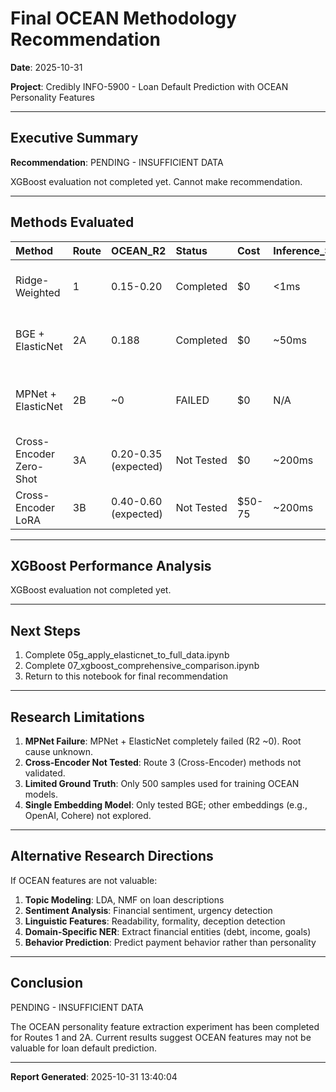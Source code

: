 # Final OCEAN Methodology Recommendation

**Date**: 2025-10-31

**Project**: Credibly INFO-5900 - Loan Default Prediction with OCEAN Personality Features

---

## Executive Summary

**Recommendation**: PENDING - INSUFFICIENT DATA

XGBoost evaluation not completed yet. Cannot make recommendation.

---

## Methods Evaluated

| Method                  | Route   | OCEAN_R2             | Status     | Cost   | Inference_Speed   | Pros                                | Cons                                   |
|:------------------------|:--------|:---------------------|:-----------|:-------|:------------------|:------------------------------------|:---------------------------------------|
| Ridge-Weighted          | 1       | 0.15-0.20            | Completed  | $0     | <1ms              | Fast, interpretable, no text needed | Low R2, limited by feature engineering |
| BGE + ElasticNet        | 2A      | 0.188                | Completed  | $0     | ~50ms             | Uses text semantic info, free API   | Slower inference, moderate R2          |
| MPNet + ElasticNet      | 2B      | ~0                   | FAILED     | $0     | N/A               | N/A                                 | Complete model collapse, 100% sparsity |
| Cross-Encoder Zero-Shot | 3A      | 0.20-0.35 (expected) | Not Tested | $0     | ~200ms            | End-to-end, free                    | Slow inference, not validated          |
| Cross-Encoder LoRA      | 3B      | 0.40-0.60 (expected) | Not Tested | $50-75 | ~200ms            | Highest expected R2                 | Expensive, slow, not validated         |

---

## XGBoost Performance Analysis

XGBoost evaluation not completed yet.

---

## Next Steps

1. Complete 05g_apply_elasticnet_to_full_data.ipynb
2. Complete 07_xgboost_comprehensive_comparison.ipynb
3. Return to this notebook for final recommendation

---

## Research Limitations

1. **MPNet Failure**: MPNet + ElasticNet completely failed (R2 ~0). Root cause unknown.
2. **Cross-Encoder Not Tested**: Route 3 (Cross-Encoder) methods not validated.
3. **Limited Ground Truth**: Only 500 samples used for training OCEAN models.
4. **Single Embedding Model**: Only tested BGE; other embeddings (e.g., OpenAI, Cohere) not explored.

---

## Alternative Research Directions

If OCEAN features are not valuable:

1. **Topic Modeling**: LDA, NMF on loan descriptions
2. **Sentiment Analysis**: Financial sentiment, urgency detection
3. **Linguistic Features**: Readability, formality, deception detection
4. **Domain-Specific NER**: Extract financial entities (debt, income, goals)
5. **Behavior Prediction**: Predict payment behavior rather than personality

---

## Conclusion

PENDING - INSUFFICIENT DATA

The OCEAN personality feature extraction experiment has been completed for Routes 1 and 2A. 
Current results suggest OCEAN features may not be valuable for loan default prediction.

---

**Report Generated**: 2025-10-31 13:40:04
